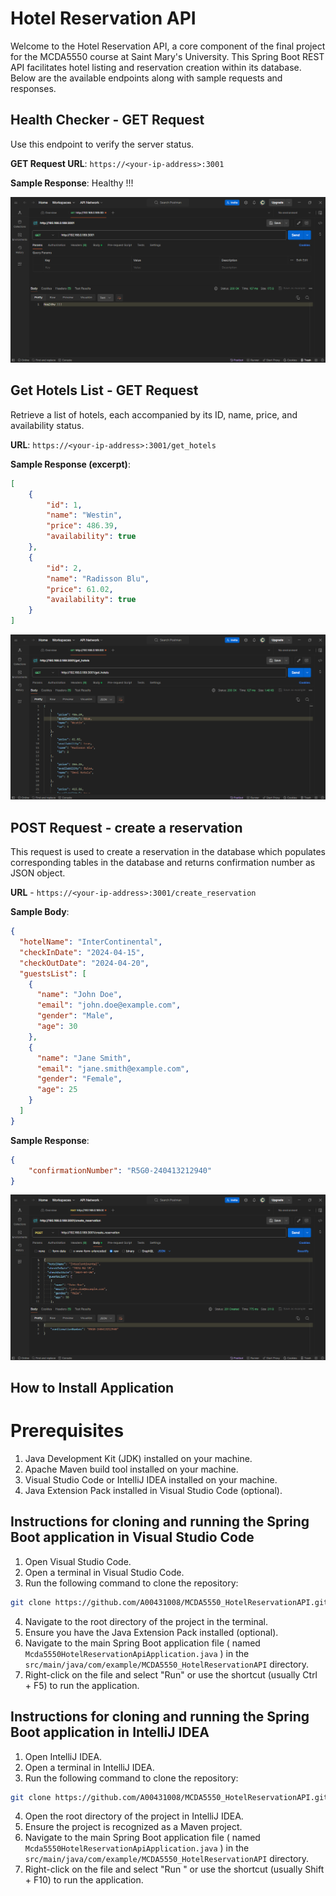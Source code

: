 # Hotel Reservation API

Welcome to the Hotel Reservation API, a core component of the final project for the MCDA5550 course at Saint Mary's University. This Spring Boot REST API facilitates hotel listing and reservation creation within its database. Below are the available endpoints along with sample requests and responses.

## Health Checker - GET Request

Use this endpoint to verify the server status.

**GET Request URL**: `https://<your-ip-address>:3001`

**Sample Response**: 
Healthy !!!

![Health Checker Screenshot](HealthCheck.png)

## Get Hotels List - GET Request

Retrieve a list of hotels, each accompanied by its ID, name, price, and availability status.

**URL**: `https://<your-ip-address>:3001/get_hotels`

**Sample Response (excerpt)**:
```json
[
    {
        "id": 1,
        "name": "Westin",
        "price": 486.39,
        "availability": true
    },
    {
        "id": 2,
        "name": "Radisson Blu",
        "price": 61.02,
        "availability": true
    }
]
```

![Get Request Screenshot](Get_Request_Screenshot.png)

## POST Request - create a reservation

This request is used to create a reservation in the database which populates corresponding tables in the database and returns confirmation number as JSON object.

**URL** - `https://<your-ip-address>:3001/create_reservation`

**Sample Body**: 
```json
{
  "hotelName": "InterContinental",
  "checkInDate": "2024-04-15",
  "checkOutDate": "2024-04-20",
  "guestsList": [
    {
      "name": "John Doe",
      "email": "john.doe@example.com",
      "gender": "Male",
      "age": 30
    },
    {
      "name": "Jane Smith",
      "email": "jane.smith@example.com",
      "gender": "Female",
      "age": 25
    }
  ]
}
```

**Sample Response**: 
```json
{
    "confirmationNumber": "R5G0-240413212940"
}
```

![Post Request Screenshot](Post_Request_Screenshot.png)

## How to Install Application

# Prerequisites
1. Java Development Kit (JDK) installed on your machine.
2. Apache Maven build tool installed on your machine.
3. Visual Studio Code or IntelliJ IDEA installed on your machine.
4. Java Extension Pack installed in Visual Studio Code (optional).

## Instructions for cloning and running the Spring Boot application in Visual Studio Code
1. Open Visual Studio Code.
2. Open a terminal in Visual Studio Code.
3. Run the following command to clone the repository: 
```bash
git clone https://github.com/A00431008/MCDA5550_HotelReservationAPI.git
```
4. Navigate to the root directory of the project in the terminal.
5. Ensure you have the Java Extension Pack installed (optional).
6. Navigate to the main Spring Boot application file ( named `Mcda5550HotelReservationApiApplication.java` ) in the `src/main/java/com/example/MCDA5550_HotelReservationAPI` directory.
7. Right-click on the file and select "Run" or use the shortcut (usually Ctrl + F5) to run the application.

## Instructions for cloning and running the Spring Boot application in IntelliJ IDEA
1. Open IntelliJ IDEA.
2. Open a terminal in IntelliJ IDEA.
3. Run the following command to clone the repository: 
```bash
git clone https://github.com/A00431008/MCDA5550_HotelReservationAPI.git
```
4. Open the root directory of the project in IntelliJ IDEA.
5. Ensure the project is recognized as a Maven project.
6. Navigate to the main Spring Boot application file ( named `Mcda5550HotelReservationApiApplication.java` ) in the `src/main/java/com/example/MCDA5550_HotelReservationAPI` directory.
7. Right-click on the file and select "Run <ApplicationName>" or use the shortcut (usually Shift + F10) to run the application.